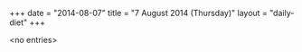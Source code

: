 +++
date = "2014-08-07"
title = "7 August 2014 (Thursday)"
layout = "daily-diet"
+++


\<no entries\>

